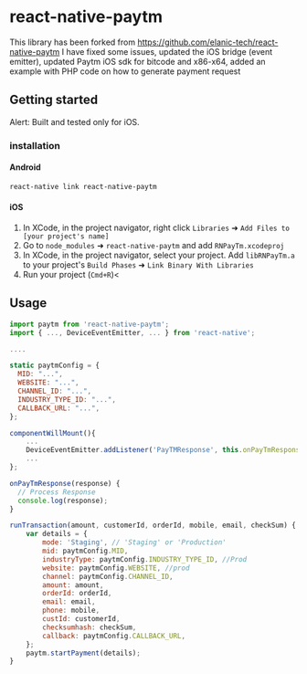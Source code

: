 
# react-native-paytm
This library has been forked from https://github.com/elanic-tech/react-native-paytm
I have fixed some issues, updated the iOS bridge (event emitter), updated Paytm iOS sdk for bitcode and x86-x64, added an example with PHP code on how to generate payment request

## Getting started

Alert: Built and tested only for iOS.

### installation

#### Android
````bash
react-native link react-native-paytm
````

#### iOS

1. In XCode, in the project navigator, right click `Libraries` ➜ `Add Files to [your project's name]`
2. Go to `node_modules` ➜ `react-native-paytm` and add `RNPayTm.xcodeproj`
3. In XCode, in the project navigator, select your project. Add `libRNPayTm.a` to your project's `Build Phases` ➜ `Link Binary With Libraries`
4. Run your project (`Cmd+R`)<
      

## Usage
```javascript
import paytm from 'react-native-paytm';
import { ..., DeviceEventEmitter, ... } from 'react-native';

....

static paytmConfig = {
  MID: "...",
  WEBSITE: "...",
  CHANNEL_ID: "...",
  INDUSTRY_TYPE_ID: "...",
  CALLBACK_URL: "...",
};

componentWillMount(){
    ...
    DeviceEventEmitter.addListener('PayTMResponse', this.onPayTmResponse);
    ...
};

onPayTmResponse(response) {
  // Process Response
  console.log(response);
}

runTransaction(amount, customerId, orderId, mobile, email, checkSum) {
    var details = {
        mode: 'Staging', // 'Staging' or 'Production'
        mid: paytmConfig.MID,
        industryType: paytmConfig.INDUSTRY_TYPE_ID, //Prod
        website: paytmConfig.WEBSITE, //prod
        channel: paytmConfig.CHANNEL_ID,
        amount: amount,
        orderId: orderId,
        email: email,
        phone: mobile,
        custId: customerId,
        checksumhash: checkSum,
        callback: paytmConfig.CALLBACK_URL,
    };
    paytm.startPayment(details);
}
```
  
